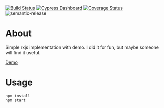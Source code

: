 [![Build Status](https://travis-ci.org/treeskar/rxjs-demo.svg?branch=master)](https://travis-ci.org/treeskar/rxjs-demo) 
[![Cypress Dashboard](https://img.shields.io/badge/cypress-dashboard-brightgreen.svg)](https://dashboard.cypress.io/#/projects/jkye41/runs)
[![Coverage Status](https://coveralls.io/repos/github/treeskar/rxjs-demo/badge.svg?branch=master)](https://coveralls.io/github/treeskar/rxjs-demo?branch=master)
![semantic-release](https://img.shields.io/badge/%20%20%F0%9F%93%A6%F0%9F%9A%80-semantic--release-e10079.svg)

# About

Simple rxjs implementation with demo.
I did it for fun, but maybe someone will find it useful.

[Demo](https://treeskar.github.io/rxjs-demo/)

# Usage

```
npm install
npm start
```
